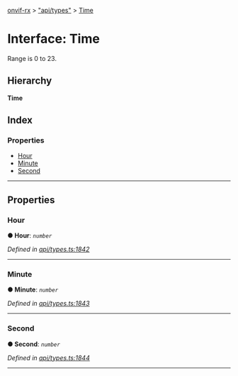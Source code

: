 [onvif-rx](../README.md) > ["api/types"](../modules/_api_types_.md) > [Time](../interfaces/_api_types_.time.md)

# Interface: Time

Range is 0 to 23.

## Hierarchy

**Time**

## Index

### Properties

* [Hour](_api_types_.time.md#hour)
* [Minute](_api_types_.time.md#minute)
* [Second](_api_types_.time.md#second)

---

## Properties

<a id="hour"></a>

###  Hour

**● Hour**: *`number`*

*Defined in [api/types.ts:1842](https://github.com/patrickmichalina/onvif-rx/blob/3ab1739/src/api/types.ts#L1842)*

___
<a id="minute"></a>

###  Minute

**● Minute**: *`number`*

*Defined in [api/types.ts:1843](https://github.com/patrickmichalina/onvif-rx/blob/3ab1739/src/api/types.ts#L1843)*

___
<a id="second"></a>

###  Second

**● Second**: *`number`*

*Defined in [api/types.ts:1844](https://github.com/patrickmichalina/onvif-rx/blob/3ab1739/src/api/types.ts#L1844)*

___

